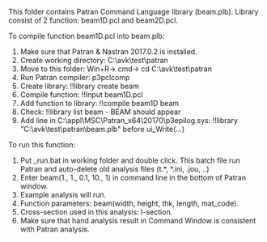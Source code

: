 This folder contains Patran Command Language library (beam.plb). 
Library consist of 2 function: beam1D.pcl and beam2D.pcl.

To compile function beam1D.pcl into beam.plb:
1. Make sure that Patran & Nastran 2017.0.2 is installed.
2. Create working directory: C:\avk\test\patran
3. Move to this folder: Win+R-> cmd-> cd C:\avk\test\patran
4. Run Patran compiler: p3pclcomp
5. Create library: !!library create beam
6. Compile function: !!Input beam1D.pcl
7. Add function to library: !!compile beam1D beam
8. Check: !!library list beam - BEAM should appear
9. Add line in C:\appl\MSC\Patran_x64\20170\p3epilog.sys: !!library "C:\avk\test\patran\beam.plb" before ui_Write(...)

To run this function:
1. Put _run.bat in working folder and double click. This batch file run Patran and auto-delete old analysis files (t.*, *.ini, .jou, ..)
2. Enter beam(1., 1., 0.1, 10., 1) in command line in the bottom of Patran window.
3. Example analysis will run. 
4. Function parameters: beam(width, height, thk, length, mat_code). 
5. Cross-section used in this analysis: I-section.
6. Make sure that hand analysis result in Command Window is consistent with Patran analysis.
